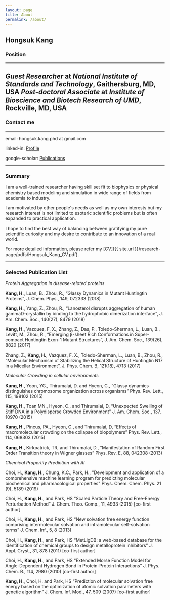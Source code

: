 ```yaml
---
layout: page
title: About
permalink: /about/
---
```


## Hongsuk Kang

### Position
---
*Guest Researcher* at *National Institute of Standards and Technology*, Gaithersburg, MD, USA
*Post-doctoral Associate* at *Institute of Bioscience and Biotech Research of UMD*, Rockville, MD, USA
---


### Contact me
---
email: hongsuk.kang.phd at gmail.com

linked-in: [Profile](https://www.linkedin.com/in/hongsuk-kang-882b636b)

google-scholar: [Publications](https://scholar.google.com/citations?hl=en&user=9EiiN0YAAAAJ&view_op=list_works&sortby=pubdate)

---

### Summary

I am a well-trained researcher having skill set fit to biophysics or physical chemistry based modeling and simulation in wide range of fields from academia to industry. 

I am motivated by other people's needs as well as my own interests but my research interest is not limited to esoteric scientific problems but is often expanded to practical application. 

I hope to find the best way of balancing between gratifying my pure scientific curiosity and my desire to contribute to an innovation of a real world.

For more detailed information, please refer my [CV]({{ site.url }}/research-page/pdfs/Hongsuk_Kang_CV.pdf).

---

### Selected Publication List

*Protein Aggregation in disease-related proteins*

__Kang, H.__, Luan, B., Zhou, R., “Glassy Dynamics in Mutant Huntingtin Proteins”, J. Chem. Phys., 149, 072333 (2018)

__Kang, H.__, Yang, Z., Zhou, R., “Lanosterol disrupts aggregation of human gammaD-crystallin by binding to the hydrophobic dimerization interface”, J. Am. Chem. Soc., 140(27), 8479 (2018)

__Kang, H.__, Vazquez, F. X., Zhang, Z., Das, P., Toledo-Sherman, L., Luan, B., Levitt, M., Zhou, R., “Emerging β-sheet Rich Conformations in Super-compact Huntingtin Exon-1 Mutant Structures”, J. Am. Chem. Soc., 139(26), 8820 (2017)

Zhang, Z., __Kang, H.__, Vazquez, F. X., Toledo-Sherman, L., Luan, B., Zhou, R., “Molecular Mechanism of Stabilizing the Helical Structure of Huntingtin N17 in a Micellar Environment”, J. Phys. Chem. B, 121(18), 4713 (2017)

*Molecular Crowding in cellular environments*

__Kang, H.__, Yoon, YG., Thirumalai, D. and Hyeon, C., “Glassy dynamics distinguishes chromosome organization across organisms” Phys. Rev. Lett., 115, 198102 (2015)

__Kang, H.__, Toan MN., Hyeon, C., and Thirumalai, D, “Unexpected Swelling of Stiff DNA in a Polydisperse Crowded Environment” J. Am. Chem. Soc., 137, 10970 (2015)

__Kang, H.__, Pincus, PA., Hyeon, C., and Thirumalai, D, “Effects of macromolecular crowding on the collapse of biopolymers” Phys. Rev. Lett., 114, 068303 (2015)

__Kang, H.__, Kirkpatrick, TR, and Thirumalai, D., “Manifestation of Random First Order Transition theory in Wigner glasses” Phys. Rev. E, 88, 042308 (2013)

*Chemical Propertity Prediction with AI*

Choi, H., __Kang, H__., Chung, K.C., Park, H., "Development and application of a comprehensive machine learning program for predicting molecular biochemical and pharmacological properties"
Phys. Chem. Chem. Phys. 21 (9), 5189 (2019)

Choi, H., __Kang, H.__, and Park, HS “Scaled Particle Theory and Free-Energy Perturbation Method” J. Chem. Theo. Comp., 11, 4933 (2015)  [co-first author]

Choi, H., __Kang, H.__, and Park, HS “New solvation free energy function comprising intermolecular solvation and intramolecular self-solvation terms” J. Chem. Inf., 5, 8 (2013) 

Choi, H., __Kang, H.__, and Park, HS “MetLigDB: a web-based database for the identification of chemical groups to design metalloprotein inhibitors” J. Appl. Cryst., 31, 878 (2011)  [co-first author]

Choi, H., __Kang, H.__, and Park, HS “Extended Morse Function Model for Angle-Dependent Hydrogen Bond in Protein-Protein Interactions” J. Phys. Chem. B., 114, 2980 (2010)  [co-first author]

__Kang, H.__, Choi, H. and Park, HS “Prediction of molecular solvation free energy based on the optimization of atomic solvation parameters with genetic algorithm” J. Chem. Inf. Mod., 47, 509 (2007)  [co-first author]


[jekyll-organization]: https://github.com/jekyll
